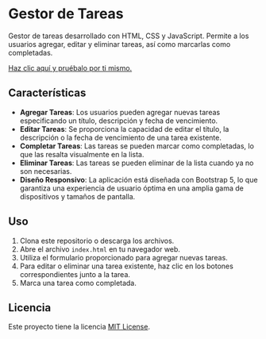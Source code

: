 # Gestor de Tareas

Gestor de tareas desarrollado con HTML, CSS y JavaScript. Permite a los usuarios agregar, editar y eliminar tareas, así como marcarlas como completadas.

[Haz clic aquí y pruébalo por ti mismo.](https://otineb97.github.io/gestor-tareas-v2/)

## Características

- **Agregar Tareas**: Los usuarios pueden agregar nuevas tareas especificando un título, descripción y fecha de vencimiento.
- **Editar Tareas**: Se proporciona la capacidad de editar el título, la descripción o la fecha de vencimiento de una tarea existente.
- **Completar Tareas**: Las tareas se pueden marcar como completadas, lo que las resalta visualmente en la lista.
- **Eliminar Tareas**: Las tareas se pueden eliminar de la lista cuando ya no son necesarias.
- **Diseño Responsivo**: La aplicación está diseñada con Bootstrap 5, lo que garantiza una experiencia de usuario óptima en una amplia gama de dispositivos y tamaños de pantalla.

## Uso

1. Clona este repositorio o descarga los archivos.
2. Abre el archivo `index.html` en tu navegador web.
3. Utiliza el formulario proporcionado para agregar nuevas tareas.
4. Para editar o eliminar una tarea existente, haz clic en los botones correspondientes junto a la tarea.
5. Marca una tarea como completada.

## Licencia

Este proyecto tiene la licencia [MIT License](LICENSE).
